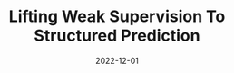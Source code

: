 ---
title: "Lifting Weak Supervision To Structured Prediction"
authors: "Harit Vishwakarma, Nicholas Roberts, Frederic Sala"
collection: publications
permalink: /publication/2022-12-01-lifting-ws-1
excerpt: ''
date: 2022-12-01
venue: 'Neural Information Processing Systems (NeurIPS)'
paperurl: 'https://openreview.net/forum?id=Cntmos_Ndf0'
citation: ''
---